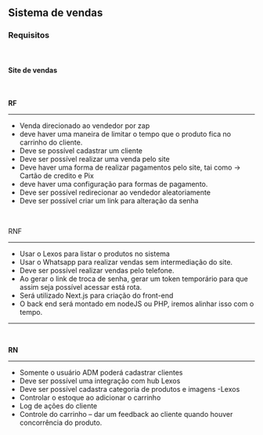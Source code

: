 ## Sistema de vendas

### Requisitos

 <br/>

#### Site de vendas

 <br/>

**RF**

---

  - Venda direcionado ao vendedor por zap
  - deve haver uma maneira de limitar o tempo que o produto fica no carrinho do cliente.
  -  Deve se possível cadastrar um cliente
  - Deve ser possível realizar uma venda pelo site
  - Deve haver uma forma de realizar pagamentos pelo site, tai como ->  Cartão de credito e Pix
  - deve haver uma configuração para formas de pagamento.
  - Deve ser possível redirecionar ao vendedor aleatoriamente
  - Deve ser possível criar um link para alteração da senha

<br/>

RNF
___

- Usar o Lexos para listar o produtos no sistema
- Usar o Whatsapp para realizar vendas sem intermediação do site.
- Deve ser possível realizar vendas pelo telefone.
- Ao gerar o link de troca de senha, gerar um token temporário para que assim seja possível acessar está rota.
- Será utilizado Next.js para criação do front-end
- O back end será montado em nodeJS ou PHP, iremos alinhar isso com o tempo.

___
<br/>

**RN**
___

  - Somente o usuário ADM poderá cadastrar clientes
  - Deve ser possível uma integração com hub Lexos
  - Deve ser possível cadastra categoria de produtos e imagens -Lexos
  - Controlar o estoque ao adicionar o carrinho
  - Log de ações do cliente
  - Controle do carrinho – dar um feedback ao cliente quando houver concorrência do produto.
